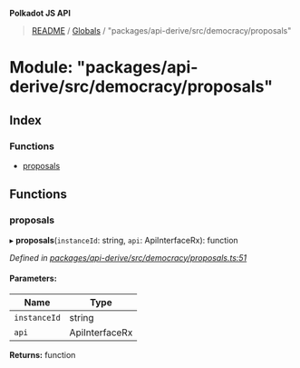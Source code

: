 **Polkadot JS API**

> [README](../README.md) / [Globals](../globals.md) / "packages/api-derive/src/democracy/proposals"

# Module: "packages/api-derive/src/democracy/proposals"

## Index

### Functions

* [proposals](_packages_api_derive_src_democracy_proposals_.md#proposals)

## Functions

### proposals

▸ **proposals**(`instanceId`: string, `api`: ApiInterfaceRx): function

*Defined in [packages/api-derive/src/democracy/proposals.ts:51](https://github.com/polkadot-js/api/blob/5ce3524cc/packages/api-derive/src/democracy/proposals.ts#L51)*

#### Parameters:

Name | Type |
------ | ------ |
`instanceId` | string |
`api` | ApiInterfaceRx |

**Returns:** function
